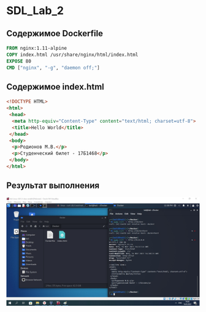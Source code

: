 # SDL_Lab_2
## Содержимое Dockerfile
```Dockerfile
FROM nginx:1.11-alpine
COPY index.html /usr/share/nginx/html/index.html
EXPOSE 80
CMD ["nginx", "-g", "daemon off;"]
```
## Содержимое index.html
```html
<!DOCTYPE HTML>
<html>
 <head>
  <meta http-equiv="Content-Type" content="text/html; charset=utf-8">
  <title>Hello World</title>
 </head>
 <body>
  <p>Родионов М.В.</p>
  <p>Студенческий билет - 17Б1468</p>
 </body>
</html>
```
## Результат выполнения
![Результат](/1.jpg)
